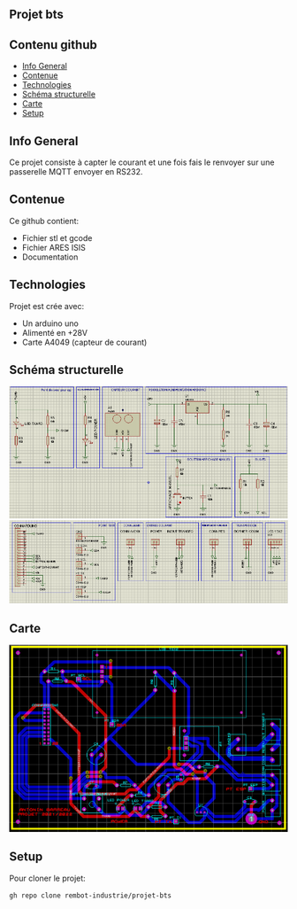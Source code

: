 ## Projet bts
## Contenu github
* [Info General](#Info-General)
* [Contenue](#Contenue)
* [Technologies](#technologies)
* [Schéma structurelle](#Schéma-structurelle)
* [Carte](#Carte)
* [Setup](#setup)

## Info General
Ce projet consiste à capter le courant et une fois fais le renvoyer sur une passerelle MQTT envoyer en RS232.

## Contenue
Ce github contient:
* Fichier stl et gcode
* Fichier ARES ISIS
* Documentation
	
## Technologies
Projet est crée avec:
* Un arduino uno
* Alimenté en +28V
* Carte A4049 (capteur de courant)

## Schéma structurelle

![schema1](./DOC/schema/Schema-structurelle/schema1.jpg)
![schema2](./DOC/schema/Schema-structurelle/schema2.jpg)

## Carte

![ares](./DOC/schema/carte-final/ares.PNG)
	
## Setup
Pour cloner le projet:

```
gh repo clone rembot-industrie/projet-bts
```
